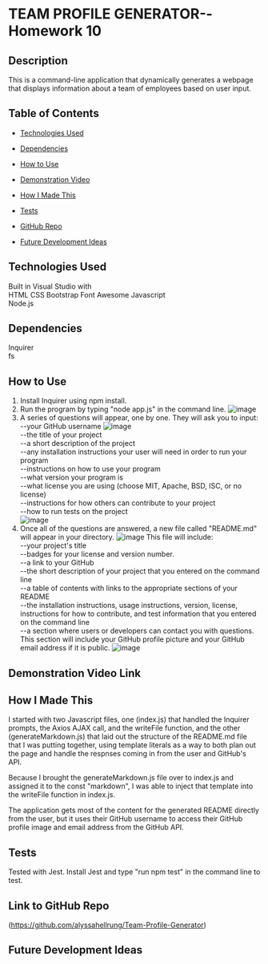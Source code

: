 # TEAM PROFILE GENERATOR--Homework 10

## Description  
This is a command-line application that dynamically generates a webpage that displays information about a team of employees based on user input.

## Table of Contents

* [Technologies Used](#technologies-used)

* [Dependencies](#dependencies)

* [How to Use](#how-to-use)

* [Demonstration Video](#demonstration-video)

* [How I Made This](#how-i-made-this)

* [Tests](#tests)

* [GitHub Repo](#link-to-github-repo)

* [Future Development Ideas](#future-development-ideas)

## Technologies Used  
Built in Visual Studio with    
HTML
CSS
Bootstrap
Font Awesome
Javascript  
Node.js   

## Dependencies  
Inquirer   
fs  

## How to Use  
1) Install Inquirer using npm install.
2) Run the program by typing "node app.js" in the command line.
![image]() 
3) A series of questions will appear, one by one. They will ask you to input:  
  --your GitHub username
  ![image]()  
  --the title of your project  
  --a short description of the project  
  --any installation instructions your user will need in order to run your program  
  --instructions on how to use your program  
  --what version your program is  
  --what license you are using (choose MIT, Apache, BSD, ISC, or no license)  
  --instructions for how others can contribute to your project  
  --how to run tests on the project  
  ![image]()
4) Once all of the questions are answered, a new file called "README.md" will appear in your directory. 
![image]()
This file will include:  
  --your project's title  
  --badges for your license and version number.     
  --a link to your GitHub  
  --the short description of your project that you entered on the command line  
  --a table of contents with links to the appropriate sections of your README  
  --the installation instructions, usage instructions, version, license, instructions for how to contribute, and test information that you entered on the command line  
  --a section where users or developers can contact you with questions. This section will include your GitHub profile picture and your GitHub email address if it is public.
![image]()  

## Demonstration Video Link


## How I Made This  
I started with two Javascript files, one (index.js) that handled the Inquirer prompts, the Axios AJAX call, and the writeFile function, and the other (generateMarkdown.js) that laid out the structure of the README.md file that I was putting together, using template literals as a way to both plan out the page and handle the respnses coming in from the user and GitHub's API.  

Because I brought the generateMarkdown.js file over to index.js and assigned it to the const "markdown", I was able to inject that template into the writeFile function in index.js.  

The application gets most of the content for the generated README directly from the user, but it uses their GitHub username to access their GitHub profile image and email address from the GitHub API.

## Tests
Tested with Jest. Install Jest and type "run npm test" in the command line to test.

## Link to GitHub Repo    
(https://github.com/alyssahellrung/Team-Profile-Generator)

## Future Development Ideas




